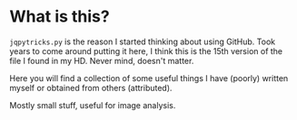 # What is this?

`jqpytricks.py` is the reason I started thinking about using GitHub. Took years to come around putting it here, I think this is the 15th version of the file I found in my HD. Never mind, doesn't matter.

Here you will find a collection of some useful things I have (poorly) written myself or obtained from others (attributed).

Mostly small stuff, useful for image analysis.
